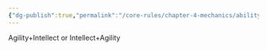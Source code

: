 ```yaml
---
{"dg-publish":true,"permalink":"/core-rules/chapter-4-mechanics/ability-check-combinations/agility-intellect/"}
---
```


Agility+Intellect or Intellect+Agility